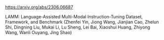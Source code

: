 https://arxiv.org/abs/2306.06687

LAMM: Language-Assisted Multi-Modal Instruction-Tuning Dataset, Framework, and Benchmark (Zhenfei Yin, Jiong Wang, Jianjian Cao, Zhelun Shi, Dingning Liu, Mukai Li, Lu Sheng, Lei Bai, Xiaoshui Huang, Zhiyong Wang, Wanli Ouyang, Jing Shao)
